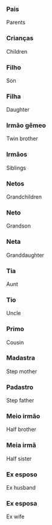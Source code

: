 ### Pais
Parents
### Crianças
Children
### Filho
Son
### Filha
Daughter
### Irmão gêmeo
Twin brother
### Irmãos
Siblings
### Netos
Grandchildren
### Neto
Grandson
### Neta
Granddaughter
### Tia
Aunt
### Tio
Uncle
### Primo
Cousin
### Madastra
Step mother
### Padastro
Step father
### Meio irmão
Half brother
### Meia irmã
Half sister
### Ex esposo
Ex husband
### Ex esposa
Ex wife

